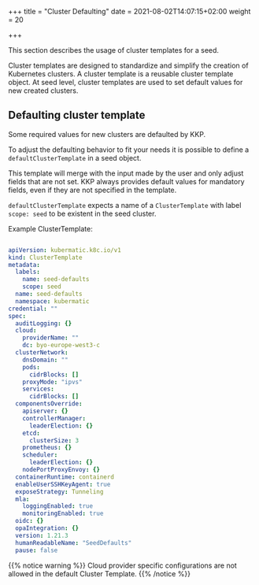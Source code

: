 +++
title = "Cluster Defaulting"
date = 2021-08-02T14:07:15+02:00
weight = 20

+++

This section describes the usage of cluster templates for a seed.

Cluster templates are designed to standardize and simplify the creation of Kubernetes clusters. A cluster template is a
reusable cluster template object. At seed level, cluster templates are used to set default values for new created clusters.

## Defaulting cluster template

Some required values for new clusters are defaulted by KKP.

To adjust the defaulting behavior to fit your needs it is possible to define a `defaultClusterTemplate` in a seed object.

This template will merge with the input made by the user and only adjust fields that are not set.
KKP always provides default values for mandatory fields, even if they are not specified in the template.

`defaultClusterTemplate` expects a name of a `ClusterTemplate` with label `scope: seed` to be existent in the seed cluster.

Example ClusterTemplate:

```yaml

apiVersion: kubermatic.k8c.io/v1
kind: ClusterTemplate
metadata:
  labels:
    name: seed-defaults
    scope: seed
  name: seed-defaults
  namespace: kubermatic
credential: ""
spec:
  auditLogging: {}
  cloud:
    providerName: ""
    dc: byo-europe-west3-c
  clusterNetwork:
    dnsDomain: ""
    pods:
      cidrBlocks: []
    proxyMode: "ipvs"
    services:
      cidrBlocks: []
  componentsOverride:
    apiserver: {}
    controllerManager:
      leaderElection: {}
    etcd:
      clusterSize: 3
    prometheus: {}
    scheduler:
      leaderElection: {}
    nodePortProxyEnvoy: {}
  containerRuntime: containerd
  enableUserSSHKeyAgent: true
  exposeStrategy: Tunneling
  mla:
    loggingEnabled: true
    monitoringEnabled: true
  oidc: {}
  opaIntegration: {}
  version: 1.21.3
  humanReadableName: "SeedDefaults"
  pause: false
```

{{% notice warning %}}
Cloud provider specific configurations are not allowed in the default Cluster Template.
{{% /notice %}}
